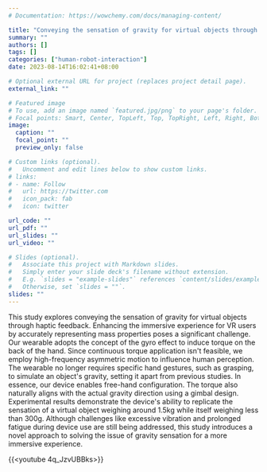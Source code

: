 ```yaml
---
# Documentation: https://wowchemy.com/docs/managing-content/

title: "Conveying the sensation of gravity for virtual objects through haptic feedback"
summary: ""
authors: []
tags: []
categories: ["human-robot-interaction"]
date: 2023-08-14T16:02:41+08:00

# Optional external URL for project (replaces project detail page).
external_link: ""

# Featured image
# To use, add an image named `featured.jpg/png` to your page's folder.
# Focal points: Smart, Center, TopLeft, Top, TopRight, Left, Right, BottomLeft, Bottom, BottomRight.
image:
  caption: ""
  focal_point: ""
  preview_only: false

# Custom links (optional).
#   Uncomment and edit lines below to show custom links.
# links:
# - name: Follow
#   url: https://twitter.com
#   icon_pack: fab
#   icon: twitter

url_code: ""
url_pdf: ""
url_slides: ""
url_video: ""

# Slides (optional).
#   Associate this project with Markdown slides.
#   Simply enter your slide deck's filename without extension.
#   E.g. `slides = "example-slides"` references `content/slides/example-slides.md`.
#   Otherwise, set `slides = ""`.
slides: ""
---
```


This study explores conveying the sensation of gravity for virtual objects through haptic feedback. Enhancing the immersive experience for VR users by accurately representing mass properties poses a significant challenge. Our wearable adopts the concept of the gyro effect to induce torque on the back of the hand. Since continuous torque application isn't feasible, we employ high-frequency asymmetric motion to influence human perception. The wearable no longer requires specific hand gestures, such as grasping, to simulate an object's gravity, setting it apart from previous studies. In essence, our device enables free-hand configuration. The torque also naturally aligns with the actual gravity direction using a gimbal design. Experimental results demonstrate the device's ability to replicate the sensation of a virtual object weighing around 1.5kg while itself weighing less than 300g. Although challenges like excessive vibration and prolonged fatigue during device use are still being addressed, this study introduces a novel approach to solving the issue of gravity sensation for a more immersive experience.

{{<youtube 4q_JzvUBBks>}}


